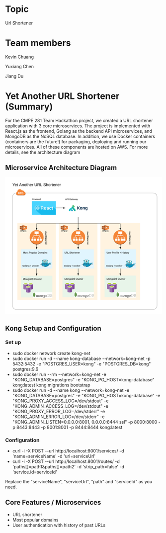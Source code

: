 # Topic 
Url Shortener

# Team members 
Kevin Chuang

Yuxiang Chen

Jiang Du

# Yet Another URL Shortener (Summary)
For the CMPE 281 Team Hackathon project, we created a URL shortener application with 3 core microservices. The project is implemented with React.js as the frontend, Golang as the backend API microservices, and MongoDB as the NoSQL database. In addition, we use Docker containers (containers are the future!) for packaging, deploying and running our microservices. All of these components are hosted on AWS. For more details, see the architecture diagram

## Microservice Architecture Diagram
![](docs/architecture.png)

## Kong Setup and Configuration

### Set up
 - sudo docker network create kong-net
 - sudo docker run -d --name kong-database --network=kong-net -p 5432:5432 -e "POSTGRES_USER=kong" -e "POSTGRES_DB=kong" postgres:9.6
 - sudo docker run --rm --network=kong-net -e "KONG_DATABASE=postgres" -e "KONG_PG_HOST=kong-database" kong:latest kong migrations bootstrap
 - sudo docker run -d --name kong --network=kong-net -e "KONG_DATABASE=postgres" -e "KONG_PG_HOST=kong-database" -e "KONG_PROXY_ACCESS_LOG=/dev/stdout" -e "KONG_ADMIN_ACCESS_LOG=/dev/stdout" -e "KONG_PROXY_ERROR_LOG=/dev/stderr" -e "KONG_ADMIN_ERROR_LOG=/dev/stderr" -e "KONG_ADMIN_LISTEN=0.0.0.0:8001, 0.0.0.0:8444 ssl" -p 8000:8000 -p 8443:8443 -p 8001:8001 -p 8444:8444 kong:latest

### Configuration
 - curl -i -X POST --url http://localhost:8001/services/   -d 'name=serviceName' -d 'url=serviceUrl'
 - curl -i -X POST --url http://localhost:8001/routes/ -d 'paths[]=path1&paths[]=path2' -d 'strip_path=false' -d 'service.id=serviceId'

Replace the "serviceName", "serviceUrl", "path" and "serviceId" as you need.

## Core Features / Microservices
- URL shortener
- Most popular domains
- User authentication with history of past URLs
